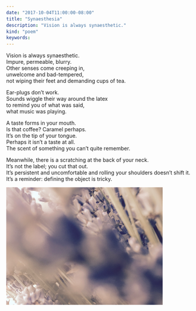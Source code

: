 ```yaml
---
date: "2017-10-04T11:00:00-08:00"
title: "Synaesthesia"
description: "Vision is always synaesthetic."
kind: "poem"
keywords:
---
```


Vision is always synaesthetic.  
Impure, permeable, blurry.  
Other senses come creeping in,  
unwelcome and bad-tempered,  
not wiping their feet and demanding cups of tea. 

Ear-plugs don’t work.  
Sounds wiggle their way around the latex  
to remind you of what was said,  
what music was playing. 

A taste forms in your mouth.  
Is that coffee? Caramel perhaps.  
It’s on the tip of your tongue.  
Perhaps it isn’t a taste at all.  
The scent of something you can’t quite remember. 

Meanwhile, there is a scratching at the back of your neck.  
It’s not the label; you cut that out.  
It’s persistent and uncomfortable and rolling your shoulders doesn’t shift it.  
It’s a reminder: defining the object is tricky.

<img style="max-width:30em;" src="/images/IMG_0460.jpg" alt="Lavender Picture"/>
